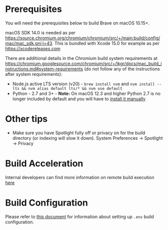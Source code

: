 # Prerequisites

You will need the prerequisites below to build Brave on macOS 10.15+.

macOS SDK 14.0 is needed as per https://source.chromium.org/chromium/chromium/src/+/main:build/config/mac/mac_sdk.gni;l=43. This is bundled with Xcode 15.0 for example as per https://xcodereleases.com

There are additional details in the Chromium build system requirements at https://chromium.googlesource.com/chromium/src/+/lkgr/docs/mac_build_instructions.md#system-requirements (do not follow any of the instructions after system requirements):

- Node.js active LTS version (v20) - `brew install nvm` and `nvm install --lts && nvm alias default lts/* && nvm use default`
- Python - 2.7 and 3+ - **Note:** On macOS 12.3 and higher Python 2.7 is no longer included by default and you will have to [install it manually](https://www.python.org/downloads/release/python-2718/)

# Other tips

- Make sure you have Spotlight fully off or privacy on for the build directory (or indexing will slow it down). System Preferences -> Spotlight -> Privacy

# Build Acceleration

Internal developers can find more information on remote build execution [here](https://github.com/brave/devops/wiki/Remote-Build-Execution)

# Build Configuration

Please refer to [this document](https://github.com/brave/brave-browser/wiki/Build-configuration) for information about setting up `.env` build configuration.
